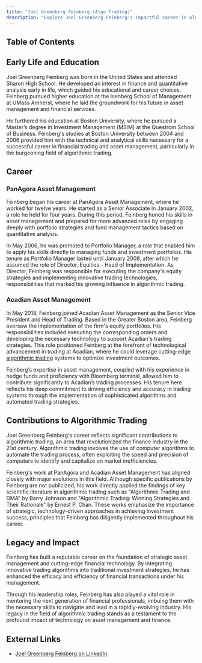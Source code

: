 ```yaml
---
title: "Joel Greenberg Feinberg (Algo Trading)"
description: "Explore Joel Greenberg Feinberg's impactful career in algorithmic trading and asset management, highlighting his innovative contributions to financial technology."
---
```




## Table of Contents

## Early Life and Education

Joel Greenberg Feinberg was born in the United States and attended Sharon High School. He developed an interest in finance and quantitative analysis early in life, which guided his educational and career choices. Feinberg pursued higher education at the Isenberg School of Management at UMass Amherst, where he laid the groundwork for his future in asset management and financial services.

He furthered his education at Boston University, where he pursued a Master’s degree in Investment Management (MSIM) at the Questrom School of Business. Feinberg's studies at Boston University between 2004 and 2006 provided him with the technical and analytical skills necessary for a successful career in financial trading and asset management, particularly in the burgeoning field of algorithmic trading.

## Career

### PanAgora Asset Management

Feinberg began his career at PanAgora Asset Management, where he worked for twelve years. He started as a Senior Associate in January 2002, a role he held for four years. During this period, Feinberg honed his skills in asset management and prepared for more advanced roles by engaging deeply with portfolio strategies and fund management tactics based on quantitative analysis.

In May 2006, he was promoted to Portfolio Manager, a role that enabled him to apply his skills directly to managing funds and investment portfolios. His tenure as Portfolio Manager lasted until January 2008, after which he assumed the role of Director, Equities - Head of Implementation. As Director, Feinberg was responsible for executing the company's equity strategies and implementing innovative trading technologies, responsibilities that marked his growing influence in algorithmic trading.

### Acadian Asset Management

In May 2018, Feinberg joined Acadian Asset Management as the Senior Vice President and Head of Trading. Based in the Greater Boston area, Feinberg oversaw the implementation of the firm's equity portfolios. His responsibilities included executing the corresponding orders and developing the necessary technology to support Acadian's trading strategies. This role positioned Feinberg at the forefront of technological advancement in trading at Acadian, where he could leverage cutting-edge [algorithmic trading](/wiki/algorithmic-trading) systems to optimize investment outcomes.

Feinberg’s expertise in asset management, coupled with his experience in hedge funds and proficiency with Bloomberg terminal, allowed him to contribute significantly to Acadian’s trading processes. His tenure here reflects his deep commitment to driving efficiency and accuracy in trading systems through the implementation of sophisticated algorithms and automated trading strategies.

## Contributions to Algorithmic Trading

Joel Greenberg Feinberg's career reflects significant contributions to algorithmic trading, an area that revolutionized the finance industry in the 21st century. Algorithmic trading involves the use of computer algorithms to automate the trading process, often exploiting the speed and precision of computers to identify and capitalize on market inefficiencies.

Feinberg's work at PanAgora and Acadian Asset Management has aligned closely with major evolutions in this field. Although specific publications by Feinberg are not publicized, his work directly applied the findings of key scientific literature in algorithmic trading such as "Algorithmic Trading and DMA" by Barry Johnson and "Algorithmic Trading: Winning Strategies and Their Rationale" by Ernest P. Chan. These works emphasize the importance of strategic, technology-driven approaches in achieving investment success, principles that Feinberg has diligently implemented throughout his career.

## Legacy and Impact

Feinberg has built a reputable career on the foundation of strategic asset management and cutting-edge financial technology. By integrating innovative trading algorithms into traditional investment strategies, he has enhanced the efficacy and efficiency of financial transactions under his management.

Through his leadership roles, Feinberg has also played a vital role in mentoring the next generation of financial professionals, imbuing them with the necessary skills to navigate and lead in a rapidly-evolving industry. His legacy in the field of algorithmic trading stands as a testament to the profound impact of technology on asset management and finance.

## External Links

- [Joel Greenberg Feinberg on LinkedIn](http://www.linkedin.com/in/joel-greenberg-feinberg-864983)